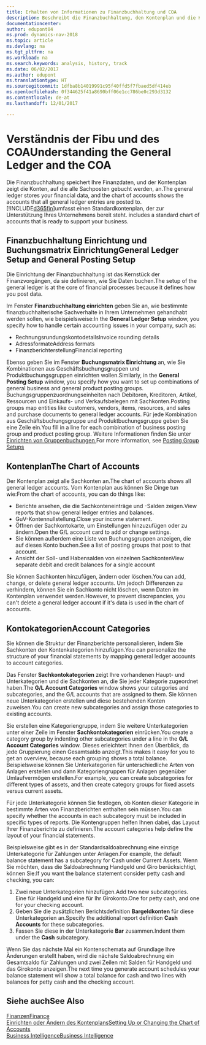 ```yaml
---
title: Erhalten von Informationen zu Finanzbuchhaltung und COA
description: Beschreibt die Finanzbuchhaltung, den Kontenplan und die Kontokategorien.
documentationcenter: 
author: edupont04
ms.prod: dynamics-nav-2018
ms.topic: article
ms.devlang: na
ms.tgt_pltfrm: na
ms.workload: na
ms.search.keywords: analysis, history, track
ms.date: 06/02/2017
ms.author: edupont
ms.translationtype: HT
ms.sourcegitcommit: 1dfba8b14019991c95f40ffd5f7fbaed5df414eb
ms.openlocfilehash: 0f344625f41a8690bff06e1cc786be0c293d3132
ms.contentlocale: de-at
ms.lasthandoff: 12/01/2017

---
```

# <a name="understanding-the-general-ledger-and-the-coa"></a><span data-ttu-id="109e3-103">Verständnis der Fibu und des COA</span><span class="sxs-lookup"><span data-stu-id="109e3-103">Understanding the General Ledger and the COA</span></span>
<span data-ttu-id="109e3-104">Die Finanzbuchhaltung speichert Ihre Finanzdaten, und der Kontenplan zeigt die Konten, auf die alle Sachposten gebucht werden, an.</span><span class="sxs-lookup"><span data-stu-id="109e3-104">The general ledger stores your financial data, and the chart of accounts shows the accounts that all general ledger entries are posted to.</span></span> [!INCLUDE[d365fin](includes/d365fin_md.md)]<span data-ttu-id="109e3-105">umfasst einen Standardkontenplan, der zur Unterstützung Ihres Unternehmens bereit steht.</span><span class="sxs-lookup"><span data-stu-id="109e3-105"> includes a standard chart of accounts that is ready to support your business.</span></span>

## <a name="general-ledger-setup-and-general-posting-setup"></a><span data-ttu-id="109e3-106">Finanzbuchhaltung Einrichtung und Buchungsmatrix Einrichtung</span><span class="sxs-lookup"><span data-stu-id="109e3-106">General Ledger Setup and General Posting Setup</span></span>
<span data-ttu-id="109e3-107">Die Einrichtung der Finanzbuchhaltung ist das Kernstück der Finanzvorgängen, da sie definieren, wie Sie Daten buchen.</span><span class="sxs-lookup"><span data-stu-id="109e3-107">The setup of the general ledger is at the core of financial processes because it defines how you post data.</span></span>  

<span data-ttu-id="109e3-108">Im Fenster **Finanzbuchhaltung einrichten** geben Sie an, wie bestimmte finanzbuchhalterische Sachverhalte in Ihrem Unternehmen gehandhabt werden sollen, wie beispielsweise:</span><span class="sxs-lookup"><span data-stu-id="109e3-108">In the **General Ledger Setup** window, you specify how to handle certain accounting issues in your company, such as:</span></span>  

* <span data-ttu-id="109e3-109">Rechnungsrundungskontodetails</span><span class="sxs-lookup"><span data-stu-id="109e3-109">Invoice rounding details</span></span>  
* <span data-ttu-id="109e3-110">Adressformate</span><span class="sxs-lookup"><span data-stu-id="109e3-110">Address formats</span></span>  
* <span data-ttu-id="109e3-111">Finanzberichterstellung</span><span class="sxs-lookup"><span data-stu-id="109e3-111">Financial reporting</span></span>  

<span data-ttu-id="109e3-112">Ebenso geben Sie im Fenster **Buchungsmatrix Einrichtung** an, wie Sie Kombinationen aus Geschäftsbuchungsgruppen und Produktbuchungsgruppen einrichten wollen.</span><span class="sxs-lookup"><span data-stu-id="109e3-112">Similarly, in the **General Posting Setup** window, you specify how you want to set up combinations of general business and general product posting groups.</span></span> <span data-ttu-id="109e3-113">Buchungsgruppenzuordnungseinheiten nach Debitoren, Kreditoren, Artikel, Ressourcen und Einkaufs- und Verkaufsbelegen mit Sachkonten.</span><span class="sxs-lookup"><span data-stu-id="109e3-113">Posting groups map entities like customers, vendors, items, resources, and sales and purchase documents to general ledger accounts.</span></span> <span data-ttu-id="109e3-114">Für jede Kombination aus Geschäftsbuchungsgruppe und Produktbuchungsgruppe geben Sie eine Zeile ein.</span><span class="sxs-lookup"><span data-stu-id="109e3-114">You fill in a line for each combination of business posting group and product posting group.</span></span> <span data-ttu-id="109e3-115">Weitere Informationen finden Sie unter [Einrichten von Gruppenbuchungen ](finance-posting-groups.md)</span><span class="sxs-lookup"><span data-stu-id="109e3-115">For more information, see [Posting Group Setups](finance-posting-groups.md)</span></span>  

## <a name="the-chart-of-accounts"></a><span data-ttu-id="109e3-116">Kontenplan</span><span class="sxs-lookup"><span data-stu-id="109e3-116">The Chart of Accounts</span></span>
<span data-ttu-id="109e3-117">Der Kontenplan zeigt alle Sachkonten an.</span><span class="sxs-lookup"><span data-stu-id="109e3-117">The chart of accounts shows all general ledger accounts.</span></span> <span data-ttu-id="109e3-118">Vom Kontenplan aus können Sie Dinge tun wie:</span><span class="sxs-lookup"><span data-stu-id="109e3-118">From the chart of accounts, you can do things like:</span></span>  

* <span data-ttu-id="109e3-119">Berichte ansehen, die die Sachkonteneinträge und -Salden zeigen.</span><span class="sxs-lookup"><span data-stu-id="109e3-119">View reports that show general ledger entries and balances.</span></span>  
* <span data-ttu-id="109e3-120">GuV-Kontennullstellung.</span><span class="sxs-lookup"><span data-stu-id="109e3-120">Close your income statement.</span></span>  
* <span data-ttu-id="109e3-121">Öffnen der Sachkontokarte, um Einstellungen hinzuzufügen oder zu ändern.</span><span class="sxs-lookup"><span data-stu-id="109e3-121">Open the G/L account card to add or change settings.</span></span>  
* <span data-ttu-id="109e3-122">Sie können außerdem eine Liste von Buchungsgruppen anzeigen, die auf dieses Konto buchen.</span><span class="sxs-lookup"><span data-stu-id="109e3-122">See a list of posting groups that post to that account.</span></span>
* <span data-ttu-id="109e3-123">Ansicht der Soll- und Habensalden von einzelnen Sachkonten</span><span class="sxs-lookup"><span data-stu-id="109e3-123">View separate debit and credit balances for a single account</span></span>  

<span data-ttu-id="109e3-124">Sie können Sachkonten hinzufügen, ändern oder löschen.</span><span class="sxs-lookup"><span data-stu-id="109e3-124">You can add, change, or delete general ledger accounts.</span></span> <span data-ttu-id="109e3-125">Um jedoch Differenzen zu verhindern, können Sie ein Sachkonto nicht löschen, wenn Daten im Kontenplan verwendet werden.</span><span class="sxs-lookup"><span data-stu-id="109e3-125">However, to prevent discrepancies, you can't delete a general ledger account if it's data is used in the chart of accounts.</span></span>  

## <a name="account-categories"></a><span data-ttu-id="109e3-126">Kontokategorien</span><span class="sxs-lookup"><span data-stu-id="109e3-126">Account Categories</span></span>
<span data-ttu-id="109e3-127">Sie können die Struktur der Finanzberichte personalisieren, indem Sie Sachkonten den Kontenkategorien hinzufügen.</span><span class="sxs-lookup"><span data-stu-id="109e3-127">You can personalize the structure of your financial statements by mapping general ledger accounts to account categories.</span></span>  

<span data-ttu-id="109e3-128">Das Fenster **Sachkontokategorien** zeigt Ihre vorhandenen Haupt- und Unterkategorien und die Sachkonten an, die Sie jeder Kategorie zugeordnet haben.</span><span class="sxs-lookup"><span data-stu-id="109e3-128">The **G/L Account Categories** window shows your categories and subcategories, and the G/L accounts that are assigned to them.</span></span> <span data-ttu-id="109e3-129">Sie können neue Unterkategorien erstellen und diese bestehenden Konten zuweisen.</span><span class="sxs-lookup"><span data-stu-id="109e3-129">You can create new subcategories and assign those categories to existing accounts.</span></span>  

<span data-ttu-id="109e3-130">Sie erstellen eine Kategoriengruppe, indem Sie weitere Unterkategorien unter einer Zeile im Fenster **Sachkontokategorien** einrücken.</span><span class="sxs-lookup"><span data-stu-id="109e3-130">You create a category group by indenting other subcategories under a line in the **G/L Account Categories** window.</span></span> <span data-ttu-id="109e3-131">Dieses erleichtert Ihnen den Überblick, da jede Gruppierung einen Gesamtsaldo anzeigt.</span><span class="sxs-lookup"><span data-stu-id="109e3-131">This makes it easy for you to get an overview, because each grouping shows a total balance.</span></span> <span data-ttu-id="109e3-132">Beispielsweise können Sie Unterkategorien für unterschiedliche Arten von Anlagen erstellen und dann Kategoriengruppen für Anlagen gegenüber Umlaufvermögen erstellen.</span><span class="sxs-lookup"><span data-stu-id="109e3-132">For example, you can create subcategories for different types of assets, and then create category groups for fixed assets versus current assets.</span></span>  

<span data-ttu-id="109e3-133">Für jede Unterkategorie können Sie festlegen, ob Konten dieser Kategorie in bestimmte Arten von Finanzberichten enthalten sein müssen.</span><span class="sxs-lookup"><span data-stu-id="109e3-133">You can specify whether the accounts in each subcategory must be included in specific types of reports.</span></span> <span data-ttu-id="109e3-134">Die Kontengruppen helfen Ihnen dabei, das Layout Ihrer Finanzberichte zu definieren.</span><span class="sxs-lookup"><span data-stu-id="109e3-134">The account categories help define the layout of your financial statements.</span></span>  

<span data-ttu-id="109e3-135">Beispielsweise gibt es in der Standardsaldoabrechnung eine einzige Unterkategorie für Zahlungen unter Anlagen.</span><span class="sxs-lookup"><span data-stu-id="109e3-135">For example, the default balance statement has a subcategory for Cash under Current Assets.</span></span> <span data-ttu-id="109e3-136">Wenn Sie möchten, dass die Saldoabrechnung Handgeld und Giro berücksichtigt, können Sie:</span><span class="sxs-lookup"><span data-stu-id="109e3-136">If you want the balance statement consider petty cash and checking, you can:</span></span>  

1. <span data-ttu-id="109e3-137">Zwei neue Unterkategorien hinzufügen.</span><span class="sxs-lookup"><span data-stu-id="109e3-137">Add two new subcategories.</span></span> <span data-ttu-id="109e3-138">Eine für Handgeld und eine für Ihr Girokonto.</span><span class="sxs-lookup"><span data-stu-id="109e3-138">One for petty cash, and one for your checking account.</span></span>  
2. <span data-ttu-id="109e3-139">Geben Sie die zusätzlichen Berichtsdefinition **Bargeldkonten** für diese Unterkategorien an.</span><span class="sxs-lookup"><span data-stu-id="109e3-139">Specify the additional report definition **Cash Accounts** for these subcategories.</span></span>  
3. <span data-ttu-id="109e3-140">Fassen Sie diese in der Unterkategorie **Bar** zusammen.</span><span class="sxs-lookup"><span data-stu-id="109e3-140">Indent them under the **Cash** subcategory.</span></span>  

<span data-ttu-id="109e3-141">Wenn Sie das nächste Mal ein Kontenschemata auf Grundlage Ihre Änderungen erstellt haben, wird die nächste Saldoabrechnung ein Gesamtsaldo für Zahlungen und zwei Zeilen mit Salden für Handgeld und das Girokonto anzeigen.</span><span class="sxs-lookup"><span data-stu-id="109e3-141">The next time you generate account schedules your balance statement will show a total balance for cash and two lines with balances for petty cash and the checking account.</span></span>  

## <a name="see-also"></a><span data-ttu-id="109e3-142">Siehe auch</span><span class="sxs-lookup"><span data-stu-id="109e3-142">See Also</span></span>
[<span data-ttu-id="109e3-143">Finanzen</span><span class="sxs-lookup"><span data-stu-id="109e3-143">Finance</span></span>](finance.md)  
[<span data-ttu-id="109e3-144">Einrichten oder Ändern des Kontenplans</span><span class="sxs-lookup"><span data-stu-id="109e3-144">Setting Up or Changing the Chart of Accounts</span></span>](finance-setup-chart-accounts.md)  
[<span data-ttu-id="109e3-145">Business Intelligence</span><span class="sxs-lookup"><span data-stu-id="109e3-145">Business Intelligence</span></span>](bi.md)  

